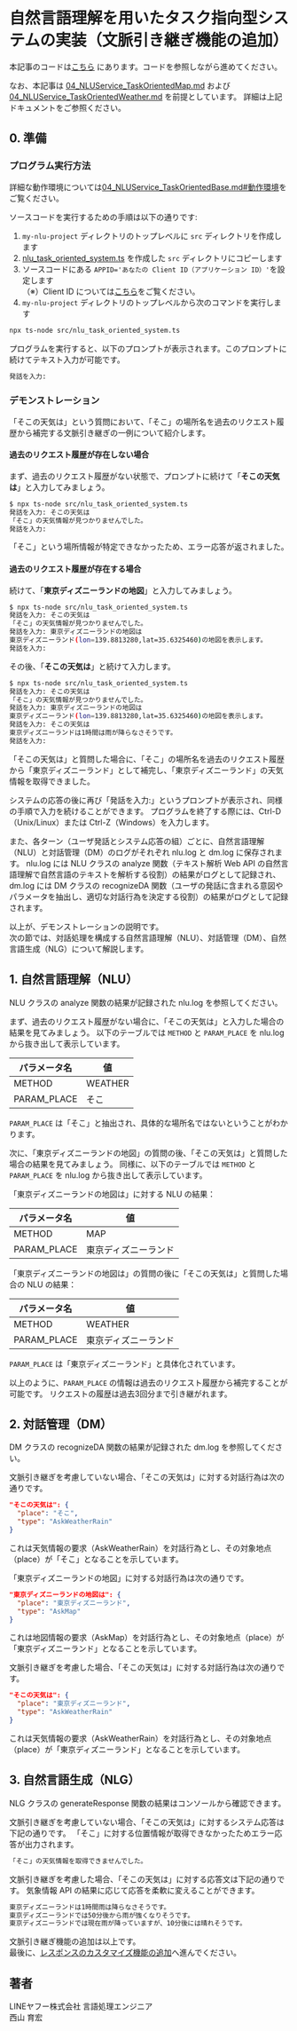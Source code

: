 # 自然言語理解を用いたタスク指向型システムの実装（文脈引き継ぎ機能の追加）

本記事のコードは[こちら](./04_NLUService_TaskOrientedContext_src/nlu_task_oriented_system.ts) にあります。コードを参照しながら進めてください。

なお、本記事は [04_NLUService_TaskOrientedMap.md](./04_NLUService_TaskOrientedMap.md) および [04_NLUService_TaskOrientedWeather.md](./04_NLUService_TaskOrientedWeather.md) を前提としています。
詳細は上記ドキュメントをご参照ください。

## 0. 準備

### プログラム実行方法

詳細な動作環境については[04_NLUService_TaskOrientedBase.md#動作環境](./04_NLUService_TaskOrientedBase.md#動作環境)をご覧ください。

ソースコードを実行するための手順は以下の通りです:

1. `my-nlu-project` ディレクトリのトップレベルに `src` ディレクトリを作成します
2. [nlu_task_oriented_system.ts](./04_NLUService_TaskOrientedContext_src/nlu_task_oriented_system.ts) を作成した `src` ディレクトリにコピーします
3. ソースコードにある `APPID='あなたの Client ID（アプリケーション ID）'`を設定します  
   （※）Client ID については[こちら](../02_API_Specifications/00_Overview.md#client-id%E3%82%A2%E3%83%97%E3%83%AA%E3%82%B1%E3%83%BC%E3%82%B7%E3%83%A7%E3%83%B3id)をご覧ください。
4. `my-nlu-project` ディレクトリのトップレベルから次のコマンドを実行します

```bash
npx ts-node src/nlu_task_oriented_system.ts
```

プログラムを実行すると、以下のプロンプトが表示されます。このプロンプトに続けてテキスト入力が可能です。

```bash
発話を入力:
```

### デモンストレーション

「そこの天気は」という質問において、「そこ」の場所名を過去のリクエスト履歴から補完する文脈引き継ぎの一例について紹介します。

#### 過去のリクエスト履歴が存在しない場合

まず、過去のリクエスト履歴がない状態で、プロンプトに続けて「**そこの天気は**」と入力してみましょう。

```bash
$ npx ts-node src/nlu_task_oriented_system.ts
発話を入力: そこの天気は
「そこ」の天気情報が見つかりませんでした。
発話を入力:
```

「そこ」という場所情報が特定できなかったため、エラー応答が返されました。

#### 過去のリクエスト履歴が存在する場合

続けて、「**東京ディズニーランドの地図**」と入力してみましょう。

```bash
$ npx ts-node src/nlu_task_oriented_system.ts
発話を入力: そこの天気は
「そこ」の天気情報が見つかりませんでした。
発話を入力: 東京ディズニーランドの地図は
東京ディズニーランド(lon=139.8813280,lat=35.6325460)の地図を表示します。
発話を入力:
```

その後、「**そこの天気は**」と続けて入力します。

```bash
$ npx ts-node src/nlu_task_oriented_system.ts
発話を入力: そこの天気は
「そこ」の天気情報が見つかりませんでした。
発話を入力: 東京ディズニーランドの地図は
東京ディズニーランド(lon=139.8813280,lat=35.6325460)の地図を表示します。
発話を入力: そこの天気は
東京ディズニーランドは1時間は雨が降らなさそうです。
発話を入力:
```

「そこの天気は」と質問した場合に、「そこ」の場所名を過去のリクエスト履歴から「東京ディズニーランド」として補完し、「東京ディズニーランド」の天気情報を取得できました。

システムの応答の後に再び「発話を入力:」というプロンプトが表示され、同様の手順で入力を続けることができます。
プログラムを終了する際には、Ctrl-D（Unix/Linux）または Ctrl-Z（Windows）を入力します。

また、各ターン（ユーザ発話とシステム応答の組）ごとに、自然言語理解（NLU）と対話管理（DM）のログがそれぞれ nlu.log と dm.log に保存されます。
nlu.log には NLU クラスの analyze 関数（テキスト解析 Web API の自然言語理解で自然言語のテキストを解析する役割）の結果がログとして記録され、
dm.log には DM クラスの recognizeDA 関数（ユーザの発話に含まれる意図やパラメータを抽出し、適切な対話行為を決定する役割）の結果がログとして記録されます。

以上が、デモンストレーションの説明です。  
次の節では、対話処理を構成する自然言語理解（NLU）、対話管理（DM）、自然言語生成（NLG）について解説します。

## 1. 自然言語理解（NLU）

NLU クラスの analyze 関数の結果が記録された nlu.log を参照してください。

まず、過去のリクエスト履歴がない場合に、「そこの天気は」と入力した場合の結果を見てみましょう。
以下のテーブルでは `METHOD` と `PARAM_PLACE` を nlu.log から抜き出して表示しています。

| パラメータ名 | 値      |
| ------------ | ------- |
| METHOD       | WEATHER |
| PARAM_PLACE  | そこ    |

`PARAM_PLACE` は「そこ」と抽出され、具体的な場所名ではないということがわかります。

次に、「東京ディズニーランドの地図」の質問の後、「そこの天気は」と質問した場合の結果を見てみましょう。
同様に、以下のテーブルでは `METHOD` と `PARAM_PLACE` を nlu.log から抜き出して表示しています。

「東京ディズニーランドの地図は」に対する NLU の結果：

| パラメータ名 | 値                   |
| ------------ | -------------------- |
| METHOD       | MAP                  |
| PARAM_PLACE  | 東京ディズニーランド |

「東京ディズニーランドの地図は」の質問の後に「そこの天気は」と質問した場合の NLU の結果：

| パラメータ名 | 値                   |
| ------------ | -------------------- |
| METHOD       | WEATHER              |
| PARAM_PLACE  | 東京ディズニーランド |

`PARAM_PLACE` は「東京ディズニーランド」と具体化されています。

以上のように、`PARAM_PLACE` の情報は過去のリクエスト履歴から補完することが可能です。
リクエストの履歴は過去3回分まで引き継がれます。

## 2. 対話管理（DM）

DM クラスの recognizeDA 関数の結果が記録された dm.log を参照してください。

文脈引き継ぎを考慮していない場合、「そこの天気は」に対する対話行為は次の通りです。

```json
"そこの天気は": {
  "place": "そこ",
  "type": "AskWeatherRain"
}
```

これは天気情報の要求（AskWeatherRain）を対話行為とし、その対象地点（place）が「そこ」となることを示しています。

「東京ディズニーランドの地図」に対する対話行為は次の通りです。

```json
"東京ディズニーランドの地図は": {
  "place": "東京ディズニーランド",
  "type": "AskMap"
}
```

これは地図情報の要求（AskMap）を対話行為とし、その対象地点（place）が「東京ディズニーランド」となることを示しています。

文脈引き継ぎを考慮した場合、「そこの天気は」に対する対話行為は次の通りです。

```json
"そこの天気は": {
  "place": "東京ディズニーランド",
  "type": "AskWeatherRain"
}
```

これは天気情報の要求（AskWeatherRain）を対話行為とし、その対象地点（place）が「東京ディズニーランド」となることを示しています。

## 3. 自然言語生成（NLG）

NLG クラスの generateResponse 関数の結果はコンソールから確認できます。

文脈引き継ぎを考慮していない場合、「そこの天気は」に対するシステム応答は下記の通りです。
「そこ」に対する位置情報が取得できなかったためエラー応答が出力されます。

```bash
「そこ」の天気情報を取得できませんでした。
```

文脈引き継ぎを考慮した場合、「そこの天気は」に対する応答文は下記の通りです。
気象情報 API の結果に応じて応答を柔軟に変えることができます。

```bash
東京ディズニーランドは1時間雨は降らなさそうです。
東京ディズニーランドでは50分後から雨が強くなりそうです。
東京ディズニーランドでは現在雨が降っていますが、10分後には晴れそうです。
```

文脈引き継ぎ機能の追加は以上です。  
最後に、[レスポンスのカスタマイズ機能の追加](./04_NLUService_TaskOrientedCustomize.md)へ進んでください。

## 著者

LINEヤフー株式会社 言語処理エンジニア  
西山 育宏
